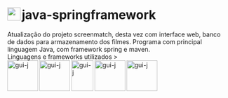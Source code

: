# java-springframework <img align="left" alt="gui-j" height="30" width="30" src="https://cdn.jsdelivr.net/gh/devicons/devicon/icons/intellij/intellij-original.svg"/>
Atualização do projeto screenmatch, desta vez com interface web, banco de dados para armazenamento dos filmes.
Programa com principal linguagem Java, com framework spring e maven.
<br/>
Linguagens e frameworks utilizados >
<br/>
<img align="left" alt="gui-j" height="70" width="70" src="https://cdn.jsdelivr.net/gh/devicons/devicon/icons/java/java-original-wordmark.svg"/>
<img align="left" alt="gui-j" height="70" width="70" src="https://cdn.jsdelivr.net/gh/devicons/devicon/icons/spring/spring-original-wordmark.svg"/>
<img align="left" alt="gui-j" height="70" width="50" src="https://cdn.jsdelivr.net/gh/devicons/devicon/icons/maya/maya-original.svg"/>
<img align="left" alt="gui-j" height="70" width="70" src="https://cdn.jsdelivr.net/gh/devicons/devicon/icons/mysql/mysql-original-wordmark.svg"/>
<img align="left" alt="gui-j" height="70" width="70" src="https://cdn.jsdelivr.net/gh/devicons/devicon/icons/html5/html5-original-wordmark.svg" />
           
          
